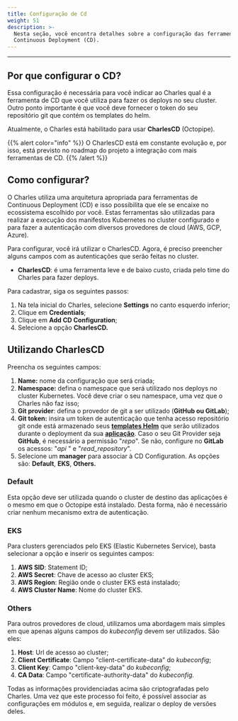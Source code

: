 ```yaml
---
title: Configuração de Cd
weight: 51
description: >-
  Nesta seção, você encontra detalhes sobre a configuração das ferramentas de
  Continuous Deployment (CD).
---
```


---

## Por que configurar o CD? 

Essa configuração é necessária para você indicar ao Charles qual é a ferramenta de CD que você utiliza para fazer os deploys no seu cluster. Outro ponto importante é que você deve fornecer o token do seu repositório git que contém os templates do helm. 

Atualmente, o Charles está habilitado para usar **CharlesCD** \(Octopipe\).

{{% alert color="info" %}}
O CharlesCD está em constante evolução e, por isso, está previsto no roadmap do projeto a integração com mais ferramentas de CD. 
{{% /alert %}}

## Como configurar?

O Charles utiliza uma arquitetura apropriada para ferramentas de Continuous Deployment \(CD\) e isso possibilita que ele se encaixe no ecossistema escolhido por você. Estas ferramentas são utilizadas para realizar a execução dos manifestos Kubernetes no cluster configurado e para fazer a autenticação com diversos provedores de cloud \(AWS, GCP, Azure\).

Para configurar, você irá utilizar o CharlesCD.  Agora, é preciso preencher alguns campos com as autenticações que serão feitas no cluster.

* **CharlesCD**: é uma ferramenta leve e de baixo custo, criada pelo time do Charles para fazer deploys.

Para cadastrar, siga os seguintes passos:

1. Na tela inicial do Charles, selecione **Settings** no canto esquerdo inferior;
2. Clique em **Credentials**;
3. Clique em **Add CD Configuration**;
4. Selecione a opção **CharlesCD.** 

## Utilizando CharlesCD

Preencha os seguintes campos:

1. **Name:** nome da configuração que será criada;
2. **Namespace:** defina o namespace que será utilizado nos deploys no cluster Kubernetes. Você deve criar o seu namespace, uma vez que o Charles não faz isso;
3. **Git provider**: defina o provedor de git a ser utilizado \(**GitHub ou GitLab**\);
4. **Git token:** insira um token de autenticação que tenha acesso repositório git onde está armazenado seus [**templates Helm**](../../primeiros-passos/criando-seu-primeiro-modulo/configurando-o-chart-template) que serão utilizados durante o deployment da sua [**aplicação**](../../primeiros-passos/criando-seu-primeiro-modulo/). Caso o seu Git Provider seja **GitHub**, é necessário a permissão "_repo_". Se não, configure no **GitLab** os acessos: "_api_ " e "_read\_repository_".
5. Selecione um **manager** para associar à CD Configuration. As opções são: **Default**, **EKS**, **Others.**

### Default

Esta opção deve ser utilizada quando o cluster de destino das aplicações é o mesmo em que o Octopipe está instalado. Desta forma, não é necessário criar nenhum mecanismo extra de autenticação.

### EKS

Para clusters gerenciados pelo EKS \(Elastic Kubernetes Service\), basta selecionar a opção e inserir os seguintes campos:

1. **AWS SID**: Statement ID;
2. **AWS Secret**: Chave de acesso ao cluster EKS;
3. **AWS Region**: Região onde o cluster EKS está instalado;
4. **AWS Cluster Name**: Nome do cluster EKS.

### Others

Para outros provedores de cloud, utilizamos uma abordagem mais simples em que apenas alguns campos do _kubeconfig_ devem ser utilizados. São eles:

1. **Host**: Url de acesso ao cluster;
2. **Client Certificate**: Campo "client-certificate-data" do _kubeconfig_;
3. **Client Key**: Campo "client-key-data" do _kubeconfig_;
4. **CA Data**: Campo "certificate-authority-data" do _kubeconfig._

Todas as informações providenciadas acima são criptografadas pelo Charles. Uma vez que este processo foi feito, é possível associar as configurações em módulos e, em seguida, realizar o deploy de versões deles.
